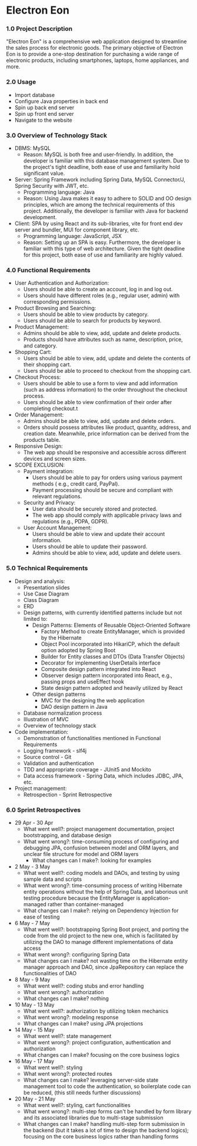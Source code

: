# Electron Eon

### 1.0 Project Description

"Electron Eon" is a comprehensive web application designed to streamline the
sales process for electronic goods. The primary objective of Electron Eon is to
provide a one-stop destination for purchasing a wide range of electronic
products, including smartphones, laptops, home appliances, and more.

### 2.0 Usage

- Import database
- Configure Java properties in back end
- Spin up back end server
- Spin up front end server
- Navigate to the website

### 3.0 Overview of Technology Stack

- DBMS: MySQL
  - Reason: MySQL is both free and user-friendly. In addition, the developer
    is familiar with this database management system. Due to the project's
    tight deadline, both ease of use and familiarity hold significant value.
- Server: Spring Framework including Spring Data, MySQL Connector/J, Spring
  Security with JWT, etc.
  - Programming language: Java
  - Reason: Using Java makes it easy to adhere to SOLID and OO design
    principles, which are among the technical requirements of this project.
    Additionally, the developer is familiar with Java for backend
    development.
- Client: SPA by using React and its sub-libraries, vite for front end dev server
  and bundler, MUI for component library, etc.
  - Programming language: JavaScript, JSX
  - Reason: Setting up an SPA is easy. Furthermore, the developer is familiar
    with this type of web architecture. Given the tight deadline for this
    project, both ease of use and familiarity are highly valued.

### 4.0 Functional Requirements

- User Authentication and Authorization:
  - Users should be able to create an account, log in and log out.
  - Users should have different roles (e.g., regular user, admin) with
    corresponding permissions.
- Product Browsing and Searching:
  - Users should be able to view products by category.
  - Users should be able to search for products by keyword.
- Product Management:
  - Admins should be able to view, add, update and delete products.
  - Products should have attributes such as name, description, price, and
    category.
- Shopping Cart:
  - Users should be able to view, add, update and delete the contents of their
    shopping cart.
  - Users should be able to proceed to checkout from the shopping cart.
- Checkout Process:
  - Users should be able to use a form to view and add information (such as
    address information) to the order throughout the checkout process.
  - Users should be able to view confirmation of their order after completing
    checkout.t
- Order Management:
  - Admins should be able to view, add, update and delete orders.
  - Orders should possess attributes like product, quantity, address, and
    creation date. Meanwhile, price information can be derived from the
    products table.
- Responsive Design:
  - The web app should be responsive and accessible across different devices
    and screen sizes.
- SCOPE EXCLUSION:
  - Payment integration:
    - Users should be able to pay for orders using various payment methods (
      e.g., credit card, PayPal).
    - Payment processing should be secure and compliant with relevant
      regulations.
  - Security and Privacy:
    - User data should be securely stored and protected.
    - The web app should comply with applicable privacy laws and
      regulations (e.g., PDPA, GDPR).
  - User Account Management:
    - Users should be able to view and update their account information.
    - Users should be able to update their password.
    - Admins should be able to view, add, update and delete users.

### 5.0 Technical Requirements

- Design and analysis:
  - Presentation slides
  - Use Case Diagram
  - Class Diagram
  - ERD
  - Design patterns, with currently identified patterns include but not
    limited to:
    - Design Patterns: Elements of Reusable Object-Oriented Software
      - Factory Method to create EntityManager, which is provided by the
        Hibernate
      - Object Pool incorporated into HikariCP, which the default
        option adopted by Spring Boot
      - Builder for Entity classes and DTOs (Data Transfer Objects)
      - Decorator for implementing UserDetails interface
      - Composite design pattern integrated into React
      - Observer design pattern incorporated into React, e.g., passing
        props and useEffect hook
      - State design pattern adopted and heavily utilized by React
    - Other design patterns
      - MVC for the designing the web application
      - DAO design pattern in Java
  - Database normalization process
  - Illustration of MVC
  - Overview of technology stack
- Code implementation:
  - Demonstration of functionalities mentioned in Functional Requirements
  - Logging framework - slf4j
  - Source control - Git
  - Validation and authentication
  - TDD and appropriate coverage - JUnit5 and Mockito
  - Data access framework - Spring Data, which includes JDBC, JPA, etc.
- Project management:
  - Retrospection - Sprint Retrospective

### 6.0 Sprint Retrospectives

- 29 Apr - 30 Apr
  - What went well?: project management documentation, project bootstrapping,
    and database design
  - What went wrong?: time-consuming process of configuring and debugging
    JPA, confusion between model and ORM layers, and unclear file structure
    for model and ORM layers
    - What changes can I make?: looking for examples
- 2 May - 3 May
  - What went well?: coding models and DAOs, and testing by using sample
    data and scripts
  - What went wrong?: time-consuming process of writing Hibernate entity
    operations without the help of Spring Data, and laborious unit testing
    procedure because the EntityManager is application-managed rather than
    container-managed
  - What changes can I make?: relying on Dependency Injection for ease of
    testing
- 6 May - 7 May
  - What went well?: bootstrapping Spring Boot project, and porting the
    code from the old project to the new one, which is facilitated by
    utilizing the DAO to manage different implementations of data access
  - What went wrong?: configuring Spring Data
  - What changes can I make? not wasting time on the Hibernate entity manager approach and DAO, since JpaRepository can replace the functionalities of DAO
- 8 May - 9 May
  - What went well?: coding stubs and error handling
  - What went wrong?: authorization
  - What changes can I make? nothing
- 10 May - 13 May
  - What went well?: authorization by utilizing token mechanics
  - What went wrong?: modeling response
  - What changes can I make? using JPA projections
- 14 May - 15 May
  - What went well?: state management
  - What went wrong?: project configuration, authentication and authorization
  - What changes can I make? focusing on the core business logics
- 16 May - 17 May
  - What went well?: styling
  - What went wrong?: protected routes
  - What changes can I make? leveraging server-side state management tool to code the authentication, so boilerplate code can be reduced, (this still needs
    further discussions)
- 20 May - 21 May
  - What went well?: styling, cart functionalities
  - What went wrong?: multi-step forms can't be handled by form library
    and its associated libraries due to multi-stage submission
  - What changes can I make? handling multi-step form submission in the backend (but it takes a lot of time to design the backend logics); focusing on the core
    business logics rather than handling forms

